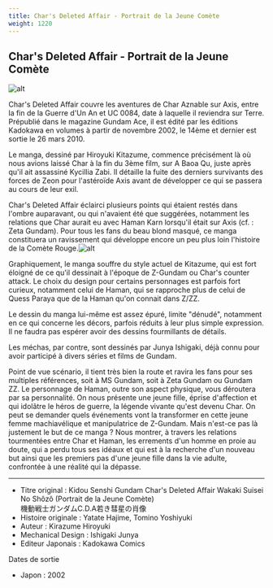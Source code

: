 ```yaml
---
title: Char's Deleted Affair - Portrait de la Jeune Comète
weight: 1220
---
```


Char's Deleted Affair - Portrait de la Jeune Comète
---------------------------------------------------


![alt](/images/stories/manga/charsdeletedaffair/images/index.jpg)


Char's Deleted Affair couvre les aventures de Char Aznable sur Axis, entre la fin de la Guerre d'Un An et UC 0084, date à laquelle il reviendra sur Terre. Prépublié dans le magazine Gundam Ace, il est édité par les éditions Kadokawa en volumes à partir de novembre 2002, le 14ème et dernier est sortie le 26 mars 2010.


Le manga, dessiné par Hiroyuki Kitazume, commence précisément là où nous avions laissé Char à la fin du 3ème film, sur A Baoa Qu, juste après qu'il ait assassiné Kycillia Zabi. Il détaille la fuite des derniers survivants des forces de Zeon pour l'astéroïde Axis avant de développer ce qui se passera au cours de leur exil.


Char's Deleted Affair éclairci plusieurs points qui étaient restés dans l'ombre auparavant, ou qui n'avaient été que suggérées, notamment les relations que Char aurait eu avec Haman Karn lorsqu'il était sur Axis (cf. : Zeta Gundam). Pour tous les fans du beau blond masqué, ce manga constituera un ravissement qui développe encore un peu plus loin l'histoire de la Comète Rouge.![alt](/images/stories/manga/charsdeletedaffair/images/intro.jpg)


Graphiquement, le manga souffre du style actuel de Kitazume, qui est fort éloigné de ce qu'il dessinait à l'époque de Z-Gundam ou Char's counter attack. Le choix du design pour certains personnages est parfois fort curieux, notamment celui de Haman, qui se rapproche plus de celui de Quess Paraya que de la Haman qu'on connait dans Z/ZZ.


Le dessin du manga lui-même est assez épuré, limite "dénudé", notamment en ce qui concerne les décors, parfois réduits à leur plus simple expression. Il ne faudra pas espérer avoir des dessins fourmillants de détails.


Les méchas, par contre, sont dessinés par Junya Ishigaki, déjà connu pour avoir participé à divers séries et films de Gundam.


Point de vue scénario, il tient très bien la route et ravira les fans pour ses multiples références, soit à MS Gundam, soit à Zeta Gundam ou Gundam ZZ. Le personnage de Haman, outre son aspect physique, vous déroutera par sa personnalité. On nous présente une jeune fille, éprise d'affection et qui idolâtre le héros de guerre, la légende vivante qu'est devenu Char. On peut se demander quels événements vont la transformer en cette jeune femme machiavélique et manipulatrice de Z-Gundam. Mais n'est-ce pas là justement le but de ce manga ? Nous montrer, à travers les relations tourmentées entre Char et Haman, les errements d'un homme en proie au doute, qui a perdu tous ses idéaux et qui est à la recherche d'un nouveau but ainsi que les premiers pas d'une jeune fille dans la vie adulte, confrontée à une réalité qui la dépasse.




---


* Titre original : Kidou Senshi Gundam Char's Deleted Affair Wakaki Suisei No Shôzô (Portrait de la Jeune Comète)  
機動戦士ガンダムC.D.A若き彗星の肖像
* Histoire originale : Yatate Hajime, Tomino Yoshiyuki
* Auteur : Kirazume Hiroyuki
* Mechanical Design : Ishigaki Junya
* Editeur Japonais : Kadokawa Comics




Dates de sortie


* Japon : 2002


